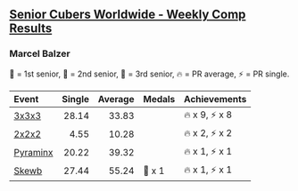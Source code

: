 <style>table {white-space: nowrap;}</style>

## [Senior Cubers Worldwide - Weekly Comp Results](/scw-comp/results/)
### Marcel Balzer

<span style="white-space: nowrap;">🥇 = 1st senior</span>, <span style="white-space: nowrap;">🥈 = 2nd senior</span>, <span style="white-space: nowrap;">🥉 = 3rd senior</span>, <span style="white-space: nowrap;">🔥 = PR average</span>, <span style="white-space: nowrap;">⚡ = PR single</span>.

| Event | Single | Average | Medals | Achievements|
| :-- | --: | --: | :-- | :-- |
| [3x3x3](333.md) | 28.14 | 33.83 |  | 🔥 x 9, ⚡ x 8 |
| [2x2x2](222.md) | 4.55 | 10.28 |  | 🔥 x 2, ⚡ x 2 |
| [Pyraminx](pyram.md) | 20.22 | 39.32 |  | 🔥 x 1, ⚡ x 1 |
| [Skewb](skewb.md) | 27.44 | 55.24 | 🥉 x 1 | 🔥 x 1, ⚡ x 1 |

<!-- Global site tag (gtag.js) - Google Analytics -->
<script async src="https://www.googletagmanager.com/gtag/js?id=UA-86348435-3"></script>
<script>window.dataLayer = window.dataLayer || []; function gtag() {dataLayer.push(arguments);} gtag('js', new Date()); gtag('config', 'UA-86348435-3');</script>
